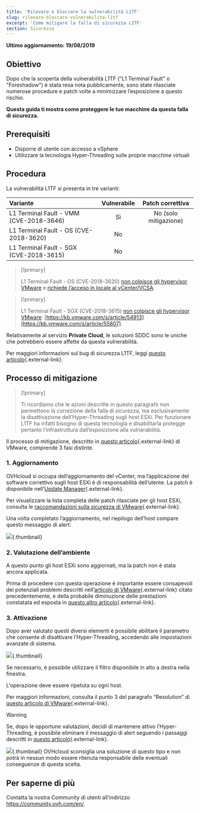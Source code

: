 ```yaml
---
title: 'Rilevare e bloccare la vulnerabilità L1TF'
slug: rilevare-bloccare-vulnerabilita-l1tf
excerpt: 'Come mitigare la falla di sicurezza L1TF'
section: Sicurezza
---
```


**Ultimo aggiornamento: 19/08/2019**

## Obiettivo

Dopo che la scoperta della vulnerabilità L1TF ("L1 Terminal Fault" o "Foreshadow") è stata resa nota pubblicamente, sono state rilasciate numerose procedure e patch volte a minimizzare l’esposizione a questo rischio.

**Questa guida ti mostra come proteggere le tue macchine da questa falla di sicurezza.**

## Prerequisiti

- Disporre di utente con accesso a vSphere
- Utilizzare la tecnologia Hyper-Threading sulle proprie macchine virtuali

## Procedura

La vulnerabilità L1TF si presenta in tre varianti:

|Variante|Vulnerabile|Patch correttiva|
|:---|:---:|:---:|
|L1 Terminal Fault - VMM (CVE-2018-3646)|Sì|No (solo mitigazione)|
|L1 Terminal Fault - OS (CVE-2018-3620)|No| |
|L1 Terminal Fault - SGX (CVE-2018-3615)|No| |

> [!primary]
> 
> L1 Terminal Fault - OS (CVE-2018-3620) [non colpisce gli hypervisor VMware](https://kb.vmware.com/s/article/55807) e [richiede l’acceso in locale al vCenter/VCSA](https://kb.vmware.com/s/article/52312).
>

> [!primary]
> 
> L1 Terminal Fault - SGX (CVE-2018-3615) [non colpisce gli hypervisor VMware](https://kb.vmware.com/s/article/55807): [https://kb.vmware.com/s/article/54913](https://kb.vmware.com/s/article/55807).
> 

Relativamente al servizio **Private Cloud**, le soluzioni SDDC sono le uniche che potrebbero essere affette da questa vulnerabilità.

Per maggiori informazioni sul bug di sicurezza L1TF, leggi [questo articolo](https://www.ovh.com/world/news/articles/al479.ovh-l1-terminal-fault-l1tf-foreshadow-disclosure){.external-link}.

## Processo di mitigazione

> [!primary]
>
> Ti ricordiamo che le azioni descritte in questo paragrafo non permettono la correzione della falla di sicurezza, ma esclusivamente la disattivazione dell’Hyper-Threading sugli host ESXi. Per funzionare L1TF ha infatti bisogno di questa tecnologia e disabilitarla protegge pertanto l’infrastruttura dall’esposizione alla vulnerabilità.

Il processo di mitigazione, descritto in [questo articolo](https://kb.vmware.com/s/article/55806){.external-link} di VMware, comprende 3 fasi distinte.

### 1. Aggiornamento

OVHcloud si occupa dell’aggiornamento del vCenter, ma l’applicazione del software correttivo sugli host ESXi è di responsabilità dell’utente. La patch è disponibile nell’[Update Manager](https://docs.ovh.com/it/private-cloud/usare_vmware_update_manager/){.external-link}.

Per visualizzare la lista completa delle patch rilasciate per gli host ESXi, consulta le [raccomandazioni sulla sicurezza di VMware](https://www.vmware.com/security/advisories/VMSA-2018-0020.html){.external-link}.

Una volta completato l’aggiornamento, nel riepilogo dell’host compare questo messaggio di alert:

![](images/warningMsg.png){.thumbnail}

### 2. Valutazione dell’ambiente

A questo punto gli host ESXi sono aggiornati, ma la patch non è stata ancora applicata.

Prima di procedere con questa operazione è importante essere consapevoli dei potenziali problemi descritti nell’[articolo di VMware](https://kb.vmware.com/s/article/55806){.external-link} citato precedentemente, e della probabile diminuzione delle prestazioni constatata ed esposta in [questo altro articolo](https://kb.vmware.com/s/article/55767){.external-link}.

### 3. Attivazione

Dopo aver valutato questi diversi elementi è possibile abilitare il parametro che consente di disattivare l’Hyper-Threading, accedendo alle impostazioni avanzate di sistema.

![](images/enableMitigation.png){.thumbnail}

Se necessario, è possibile utilizzare il filtro disponibile in alto a destra nella finestra.

L’operazione deve essere ripetuta su ogni host.

Per maggiori informazioni, consulta il punto 3 del paragrafo “Resolution” di [questo articolo di VMware](https://kb.vmware.com/s/article/55806){.external-link}.

> [!warning]
> 
> Se, dopo le opportune valutazioni, decidi di mantenere attivo l’Hyper-Threading, è possibile eliminare il messaggio di alert seguendo i passaggi descritti in [questo articolo](https://kb.vmware.com/s/article/57374){.external-link}.
> 
> ![](images/deleteWarning.png){.thumbnail}
> OVHcloud sconsiglia una soluzione di questo tipo e non potrà in nessun modo essere ritenuta responsabile delle eventuali conseguenze di questa scelta. 
>

## Per saperne di più

Contatta la nostra Community di utenti all’indirizzo <https://community.ovh.com/en/>.